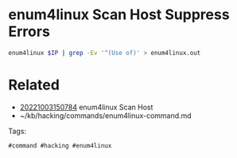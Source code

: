 # enum4linux Scan Host Suppress Errors
```bash
enum4linux $IP | grep -Ev '^(Use of)' > enum4linux.out 
```

# Related

- [20221003150784](/zet/20221003150784/README.md) enum4linux Scan Host
- ~/kb/hacking/commands/enum4linux-command.md

Tags:

    #command #hacking #enum4linux 
